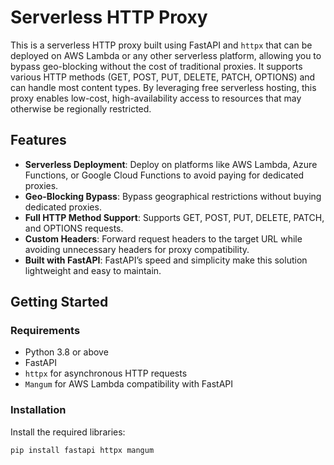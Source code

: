 # Serverless HTTP Proxy

This is a serverless HTTP proxy built using FastAPI and `httpx` that can be deployed on AWS Lambda or any other serverless platform, allowing you to bypass geo-blocking without the cost of traditional proxies. It supports various HTTP methods (GET, POST, PUT, DELETE, PATCH, OPTIONS) and can handle most content types. By leveraging free serverless hosting, this proxy enables low-cost, high-availability access to resources that may otherwise be regionally restricted.

## Features

- **Serverless Deployment**: Deploy on platforms like AWS Lambda, Azure Functions, or Google Cloud Functions to avoid paying for dedicated proxies.
- **Geo-Blocking Bypass**: Bypass geographical restrictions without buying dedicated proxies.
- **Full HTTP Method Support**: Supports GET, POST, PUT, DELETE, PATCH, and OPTIONS requests.
- **Custom Headers**: Forward request headers to the target URL while avoiding unnecessary headers for proxy compatibility.
- **Built with FastAPI**: FastAPI’s speed and simplicity make this solution lightweight and easy to maintain.

## Getting Started

### Requirements

- Python 3.8 or above
- FastAPI
- `httpx` for asynchronous HTTP requests
- `Mangum` for AWS Lambda compatibility with FastAPI

### Installation

Install the required libraries:

```bash
pip install fastapi httpx mangum
```
